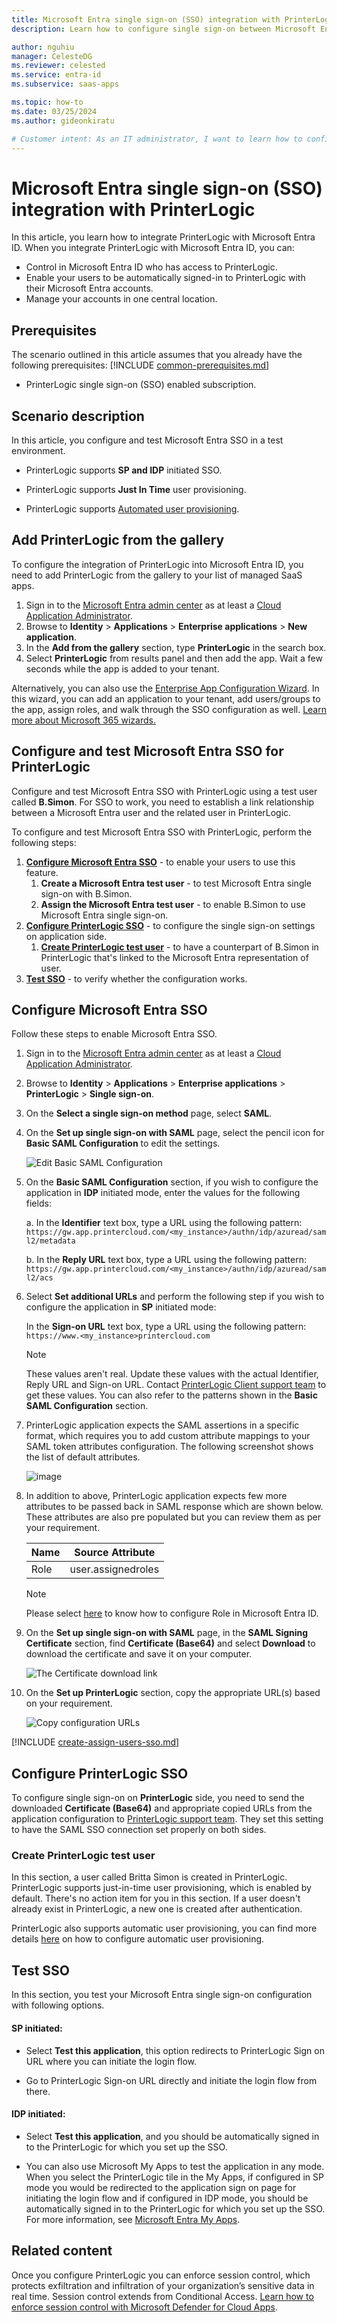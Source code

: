 ```yaml
---
title: Microsoft Entra single sign-on (SSO) integration with PrinterLogic
description: Learn how to configure single sign-on between Microsoft Entra ID and PrinterLogic.

author: nguhiu
manager: CelesteDG
ms.reviewer: celested
ms.service: entra-id
ms.subservice: saas-apps

ms.topic: how-to
ms.date: 03/25/2024
ms.author: gideonkiratu

# Customer intent: As an IT administrator, I want to learn how to configure single sign-on between Microsoft Entra ID and PrinterLogic so that I can control who has access to PrinterLogic, enable automatic sign-in with Microsoft Entra accounts, and manage my accounts in one central location.
---
```


# Microsoft Entra single sign-on (SSO) integration with PrinterLogic

In this article,  you learn how to integrate PrinterLogic with Microsoft Entra ID. When you integrate PrinterLogic with Microsoft Entra ID, you can:

* Control in Microsoft Entra ID who has access to PrinterLogic.
* Enable your users to be automatically signed-in to PrinterLogic with their Microsoft Entra accounts.
* Manage your accounts in one central location.

## Prerequisites
The scenario outlined in this article assumes that you already have the following prerequisites:
[!INCLUDE [common-prerequisites.md](~/identity/saas-apps/includes/common-prerequisites.md)]
* PrinterLogic single sign-on (SSO) enabled subscription.

## Scenario description

In this article,  you configure and test Microsoft Entra SSO in a test environment.

* PrinterLogic supports **SP and IDP** initiated SSO.
* PrinterLogic supports **Just In Time** user provisioning.

* PrinterLogic supports [Automated user provisioning](printer-logic-saas-provisioning-tutorial.md).

## Add PrinterLogic from the gallery

To configure the integration of PrinterLogic into Microsoft Entra ID, you need to add PrinterLogic from the gallery to your list of managed SaaS apps.

1. Sign in to the [Microsoft Entra admin center](https://entra.microsoft.com) as at least a [Cloud Application Administrator](~/identity/role-based-access-control/permissions-reference.md#cloud-application-administrator).
1. Browse to **Identity** > **Applications** > **Enterprise applications** > **New application**.
1. In the **Add from the gallery** section, type **PrinterLogic** in the search box.
1. Select **PrinterLogic** from results panel and then add the app. Wait a few seconds while the app is added to your tenant.

 Alternatively, you can also use the [Enterprise App Configuration Wizard](https://portal.office.com/AdminPortal/home?Q=Docs#/azureadappintegration). In this wizard, you can add an application to your tenant, add users/groups to the app, assign roles, and walk through the SSO configuration as well. [Learn more about Microsoft 365 wizards.](/microsoft-365/admin/misc/azure-ad-setup-guides)

<a name='configure-and-test-azure-ad-sso-for-printerlogic'></a>

## Configure and test Microsoft Entra SSO for PrinterLogic

Configure and test Microsoft Entra SSO with PrinterLogic using a test user called **B.Simon**. For SSO to work, you need to establish a link relationship between a Microsoft Entra user and the related user in PrinterLogic.

To configure and test Microsoft Entra SSO with PrinterLogic, perform the following steps:

1. **[Configure Microsoft Entra SSO](#configure-azure-ad-sso)** - to enable your users to use this feature.
   1. **Create a Microsoft Entra test user** - to test Microsoft Entra single sign-on with B.Simon.
   1. **Assign the Microsoft Entra test user** - to enable B.Simon to use Microsoft Entra single sign-on.
1. **[Configure PrinterLogic SSO](#configure-printerlogic-sso)** - to configure the single sign-on settings on application side.
   1. **[Create PrinterLogic test user](#create-printerlogic-test-user)** - to have a counterpart of B.Simon in PrinterLogic that's linked to the Microsoft Entra representation of user.
1. **[Test SSO](#test-sso)** - to verify whether the configuration works.

<a name='configure-azure-ad-sso'></a>

## Configure Microsoft Entra SSO

Follow these steps to enable Microsoft Entra SSO.

1. Sign in to the [Microsoft Entra admin center](https://entra.microsoft.com) as at least a [Cloud Application Administrator](~/identity/role-based-access-control/permissions-reference.md#cloud-application-administrator).
1. Browse to **Identity** > **Applications** > **Enterprise applications** > **PrinterLogic** > **Single sign-on**.
1. On the **Select a single sign-on method** page, select **SAML**.
1. On the **Set up single sign-on with SAML** page, select the pencil icon for **Basic SAML Configuration** to edit the settings.

   ![Edit Basic SAML Configuration](common/edit-urls.png)

1. On the **Basic SAML Configuration** section, if you wish to configure the application in **IDP** initiated mode, enter the values for the following fields:

   a. In the **Identifier** text box, type a URL using the following pattern:
   `https://gw.app.printercloud.com/<my_instance>/authn/idp/azuread/saml2/metadata`

   b. In the **Reply URL** text box, type a URL using the following pattern:
   `https://gw.app.printercloud.com/<my_instance>/authn/idp/azuread/saml2/acs`

1. Select **Set additional URLs** and perform the following step if you wish to configure the application in **SP** initiated mode:

   In the **Sign-on URL** text box, type a URL using the following pattern:
   `https://www.<my_instance>printercloud.com`

   > [!NOTE]
   > These values aren't real. Update these values with the actual Identifier, Reply URL and Sign-on URL. Contact [PrinterLogic Client support team](mailto:support@printerlogic.com) to get these values. You can also refer to the patterns shown in the **Basic SAML Configuration** section.

1. PrinterLogic application expects the SAML assertions in a specific format, which requires you to add custom attribute mappings to your SAML token attributes configuration. The following screenshot shows the list of default attributes.

   ![image](common/edit-attribute.png)

1. In addition to above, PrinterLogic application expects few more attributes to be passed back in SAML response which are shown below. These attributes are also pre populated but you can review them as per your requirement.

   | Name | Source Attribute   |
   | ---- | ------------------ |
   | Role | user.assignedroles |

   > [!NOTE]
   > Please select [here](~/identity-platform/howto-add-app-roles-in-apps.md#app-roles-ui) to know how to configure Role in Microsoft Entra ID.

1. On the **Set up single sign-on with SAML** page, in the **SAML Signing Certificate** section, find **Certificate (Base64)** and select **Download** to download the certificate and save it on your computer.

   ![The Certificate download link](common/certificatebase64.png)

1. On the **Set up PrinterLogic** section, copy the appropriate URL(s) based on your requirement.

   ![Copy configuration URLs](common/copy-configuration-urls.png)

<a name='create-an-azure-ad-test-user'></a>

[!INCLUDE [create-assign-users-sso.md](~/identity/saas-apps/includes/create-assign-users-sso.md)]

## Configure PrinterLogic SSO

To configure single sign-on on **PrinterLogic** side, you need to send the downloaded **Certificate (Base64)** and appropriate copied URLs from the application configuration to [PrinterLogic support team](mailto:support@printerlogic.com). They set this setting to have the SAML SSO connection set properly on both sides.

### Create PrinterLogic test user

In this section, a user called Britta Simon is created in PrinterLogic. PrinterLogic supports just-in-time user provisioning, which is enabled by default. There's no action item for you in this section. If a user doesn't already exist in PrinterLogic, a new one is created after authentication.

PrinterLogic also supports automatic user provisioning, you can find more details [here](./printer-logic-saas-provisioning-tutorial.md) on how to configure automatic user provisioning.

## Test SSO

In this section, you test your Microsoft Entra single sign-on configuration with following options.

#### SP initiated:

* Select **Test this application**, this option redirects to PrinterLogic Sign on URL where you can initiate the login flow.

* Go to PrinterLogic Sign-on URL directly and initiate the login flow from there.

#### IDP initiated:

* Select **Test this application**, and you should be automatically signed in to the PrinterLogic for which you set up the SSO.

* You can also use Microsoft My Apps to test the application in any mode. When you select the PrinterLogic tile in the My Apps, if configured in SP mode you would be redirected to the application sign on page for initiating the login flow and if configured in IDP mode, you should be automatically signed in to the PrinterLogic for which you set up the SSO. For more information, see [Microsoft Entra My Apps](/azure/active-directory/manage-apps/end-user-experiences#azure-ad-my-apps).

## Related content

Once you configure PrinterLogic you can enforce session control, which protects exfiltration and infiltration of your organization’s sensitive data in real time. Session control extends from Conditional Access. [Learn how to enforce session control with Microsoft Defender for Cloud Apps](/cloud-app-security/proxy-deployment-any-app).

